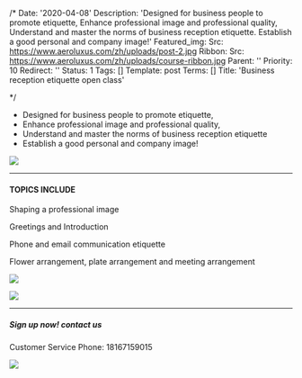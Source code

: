 /*
Date: '2020-04-08'
Description: 'Designed for business people to promote etiquette, Enhance professional image and professional quality, Understand and master the norms of business reception etiquette. Establish a good personal and company image!'
Featured_img:
  Src: https://www.aeroluxus.com/zh/uploads/post-2.jpg
Ribbon:
  Src: https://www.aeroluxus.com/zh/uploads/course-ribbon.jpg
Parent: ''
Priority: 10
Redirect: ''
Status: 1
Tags: []
Template: post
Terms: []
Title: 'Business reception etiquette open class'

*/
<div class="p-3">
  <ul>
    <li>Designed for business people to promote etiquette,</li>
    <li>Enhance professional image and professional quality,</li>
    <li>Understand and master the norms of business reception etiquette</li>
    <li>Establish a good personal and company image!</li>
  </ul>
</div>
<p class="text-center"><img src="[%uploads%]/post-2-1.jpg"></p>
<hr>
<div class="p-3 text-center">
  <h4 class="text-primary">TOPICS INCLUDE</h4>
  <p>Shaping a professional image</p>
  <p>Greetings and Introduction</p>
  <p>Phone and email communication etiquette</p>
  <p>Flower arrangement, plate arrangement and meeting arrangement</p>
</div>
<p class="text-center"><img src="[%uploads%]/post-2-2.jpg"></p>
<p class="text-center"><img src="[%uploads%]/post-2-3.jpg"></p>
<hr>
<div class="p-3 text-center">
  <h5>Sign up now!  contact us</h5>
  <p>Customer Service Phone: 18167159015</p>
  <p class="text-center"><img src="[%uploads%]/qrcode2.jpg"></p>
</div>